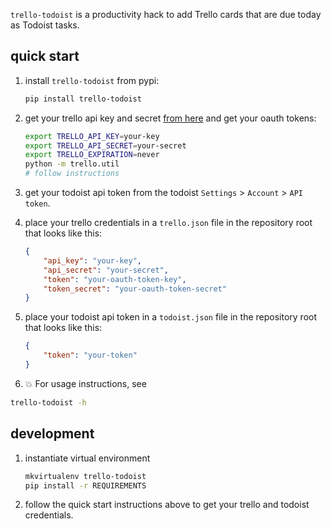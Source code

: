 `trello-todoist` is a productivity hack to add Trello cards that are due today
as Todoist tasks.

## quick start

1. install `trello-todoist` from pypi:
    ```sh
    pip install trello-todoist
    ```

1. get your trello api key and secret [from here](https://trello.com/app-key)
   and get your oauth tokens:
    ```sh
    export TRELLO_API_KEY=your-key
    export TRELLO_API_SECRET=your-secret
    export TRELLO_EXPIRATION=never
    python -m trello.util
    # follow instructions
    ```

1. get your todoist api token from the todoist `Settings` > `Account` > `API
   token`.

1. place your trello credentials in a `trello.json` file in the repository root
   that looks like this:
    ```json
    {
        "api_key": "your-key",
        "api_secret": "your-secret",
        "token": "your-oauth-token-key",
        "token_secret": "your-oauth-token-secret"
    }
    ```

1. place your todoist api token in a `todoist.json` file in the repository root
   that looks like this:
   ```json
   {
       "token": "your-token"
   }
   ```

1. :boom: For usage instructions, see
  ```sh
  trello-todoist -h
  ```


## development

1. instantiate virtual environment
    ```sh
    mkvirtualenv trello-todoist
    pip install -r REQUIREMENTS
    ```

1. follow the quick start instructions above to get your trello and todoist
   credentials.
